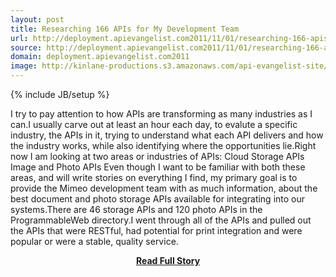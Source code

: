 ```yaml
---
layout: post
title: Researching 166 APIs for My Development Team
url: http://deployment.apievangelist.com2011/11/01/researching-166-apis-for-my-development-team/
source: http://deployment.apievangelist.com2011/11/01/researching-166-apis-for-my-development-team/
domain: deployment.apievangelist.com2011
image: http://kinlane-productions.s3.amazonaws.com/api-evangelist-site/blog/Tag-Cloud-Industries.png
---
```

{% include JB/setup %}<p>I try to pay attention to how APIs are transforming as many industries as I can.I usually carve out at least an hour each day, to evalute a specific industry, the APIs in it, trying to understand what each API delivers and how the industry works, while also identifying where the opportunities lie.Right now I am looking at two areas or industries of APIs: Cloud Storage APIs Image and Photo APIs Even though I want to be familiar with both these areas, and will write stories on everything I find, my primary goal is to provide the Mimeo development team with as much information, about the best document and photo storage APIs available for integrating into our systems.There are 46 storage APIs and 120 photo APIs in the ProgrammableWeb directory.I went through all of the APIs and pulled out the APIs that were RESTful, had potential for print integration and were popular or were a stable, quality service.</p>
<center><p><a href="http://deployment.apievangelist.com2011/11/01/researching-166-apis-for-my-development-team/" style='padding:25px; font-sze:18px; font-weight: bold;'>Read Full Story</a></p></center>
